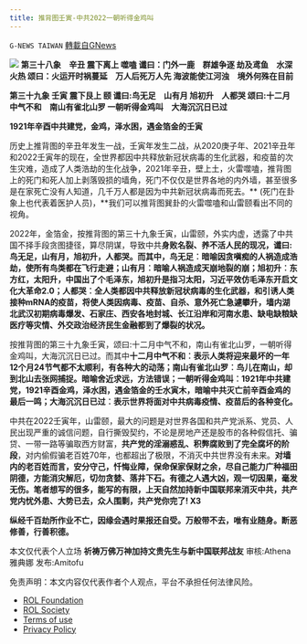 ```yaml
---
title: 推背图壬寅-中共2022一朝听得金鸡叫
---
```

`G-NEWS TAIWAN` [轉載自GNews](https://gnews.org/zh-hans/1820813/)

![](https://assets.gnews.org/wp-content/uploads/2022/01/CCP3839.png)
**第三十八象　辛丑 震下离上 噬嗑
谶曰：门外一鹿　群雄争逐 劫及鸢鱼　水深火热
颂曰：火运开时祸蔓延　万人后死万人先
海波能使江河浊　境外何殊在目前**

**第三十九象 壬寅 震下艮上 颐
谶曰:鸟无足　山有月 旭初升　人都哭
颂曰:十二月中气不和　南山有雀北山罗
一朝听得金鸡叫　大海沉沉日已过**

**1921年辛酉中共建党，金鸡，泽水困，遇金箔金的壬寅**

历史上推背图的辛丑年发生一战，壬寅年发生二战，从2020庚子年、2021辛丑年和2022壬寅年的现在，全世界都因中共释放新冠状病毒的生化武器，和疫苗的次生灾难，造成了人类浩劫的生化战争，2021年辛丑，壁上土，火雷噬嗑，推背图上的死门和死人加上剥落毁损的墙角，死门不仅仅是世界各地的内外墙，甚至很多是在家死亡没有人知道，几千万人都是因为中共新冠状病毒而死去。** (死门在卦象上也代表着医护人员)，**我们可以推背图巽卦的火雷噬嗑和山雷颐看出不同的视角。

2022年，金箔金，按推背图的第三十九象壬寅，山雷颐，外实内虚，透露了中共国不择手段贪图捷径，算尽阴谋，导致中共**身败名裂、养不活人民的现况，谶曰:鸟无足，山有月，旭初升，人都哭。而其中，鸟无足︰暗喻因贪嗔痴的人祸造成浩劫，使所有鸟类都在飞行走避；山有月︰暗喻人祸造成天崩地裂的崩；旭初升︰东方红，太阳升，中国出了个毛泽东，旭初升是指习太阳，习近平效仿毛泽东开启文化大革命2.0；人都哭︰全人类都因中共释放新冠状病毒的生化武器，和引诱人类接种mRNA的疫苗，将使人类因病毒、疫苗、自杀、意外死亡急遽攀升，墙内湖北武汉初期病毒爆发、石家庄、西安各地封城、长江沿岸和河南水患、缺电缺粮缺医疗等灾情、外交政治经济民生金融都到了爆裂的状况。**

按推背图的第三十九象壬寅，颂曰:十二月中气不和，南山有雀北山罗，一朝听得金鸡叫，大海沉沉日已过。而其中**十二月中气不和︰表示人类将迎来最坏的一年12个月24节气都不太顺利，有各种大的动荡；南山有雀北山罗︰鸟儿在南山，却到北山去张网捕捉。暗喻舍近求远，方法错误；一朝听得金鸡叫︰1921年中共建党，1921辛酉金鸡，泽水困，遇金箔金的壬水寅木，暗喻中共灭亡前辛酉金鸡的最后一鸣；大海沉沉日已过︰表示世界将面对中共病毒疫情、疫苗后的各种变化。**

中共在2022壬寅年，山雷颐，最大的问题是对世界各国和共产党派系、党员、人民出现严重的诚信问题，自行撕毁契约，不论是房地产还是股市的各种假信托、骗贷、一带一路等骗取西方财富，**共产党的淫溺惑乱、积弊腐败到了完全腐坏的阶段**，对内偷假骗老百姓70年，也都超出了极限，不消灭中共世界没有未来。**对墙内的老百姓而言，安分守己，忏悔业障，保命保家保财之余，尽自己能力广种福田阴德，方能消灾解厄，切勿贪婪、落井下石。有德之人遇大凶，观一切因果，毫发无伤。笔者想写的很多，能写的有限，上天自然加持新中国联邦来消灭中共，共产党内忧外患、大势已去，众人围剿，共产党你完了! X3**

**纵经千百劫所作业不亡，因缘会遇时果报还自受。万般带不去，唯有业随身。断恶修善，行善积德。**

本文仅代表个人立场
**祈祷万佛万神加持文贵先生与新中国联邦战友**
审核:Athena雅典娜 发布:Amitofu

 

免责声明：本文内容仅代表作者个人观点，平台不承担任何法律风险。

- [ROL Foundation](https://rolfoundation.org/)
- [ROL Society](https://rolsociety.org/)
- [Terms of use](https://gnews.org/terms-of-use-3/)
- [Privacy Policy](https://gnews.org/privacy-policy/)
